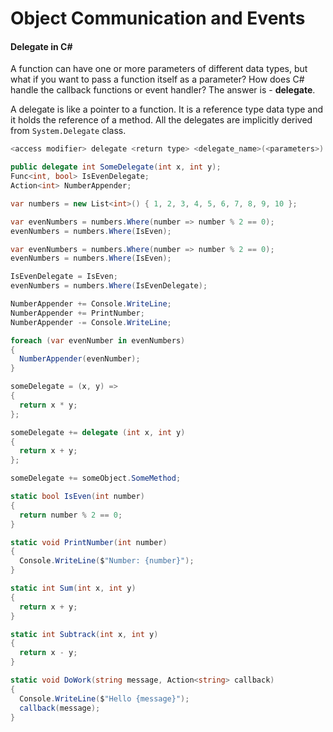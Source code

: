 # Object Communication and Events

#### Delegate in C#
<p>
A function can have one or more parameters of different data types, but what if you want to pass a function itself as a parameter? How does C# handle the callback functions or event handler? 
The answer is - <b>delegate</b>.
</p>

<p>
A delegate is like a pointer to a function. It is a reference type data type and it holds the reference of a method. 
All the delegates are implicitly derived from <code>System.Delegate</code> class.
</p>

```bash
<access modifier> delegate <return type> <delegate_name>(<parameters>)
```

```csharp
public delegate int SomeDelegate(int x, int y);
Func<int, bool> IsEvenDelegate;
Action<int> NumberAppender;

var numbers = new List<int>() { 1, 2, 3, 4, 5, 6, 7, 8, 9, 10 };

var evenNumbers = numbers.Where(number => number % 2 == 0);
evenNumbers = numbers.Where(IsEven);

var evenNumbers = numbers.Where(number => number % 2 == 0);
evenNumbers = numbers.Where(IsEven);

IsEvenDelegate = IsEven;
evenNumbers = numbers.Where(IsEvenDelegate);

NumberAppender += Console.WriteLine;
NumberAppender += PrintNumber;
NumberAppender -= Console.WriteLine;

foreach (var evenNumber in evenNumbers)
{
  NumberAppender(evenNumber);
}

someDelegate = (x, y) =>
{
  return x * y;
};

someDelegate += delegate (int x, int y)
{
  return x + y;
};

someDelegate += someObject.SomeMethod;

static bool IsEven(int number)
{
  return number % 2 == 0;
}

static void PrintNumber(int number)
{
  Console.WriteLine($"Number: {number}");
}

static int Sum(int x, int y)
{
  return x + y;
}

static int Subtrack(int x, int y)
{
  return x - y;
}

static void DoWork(string message, Action<string> callback)
{
  Console.WriteLine($"Hello {message}");
  callback(message);
}
```
